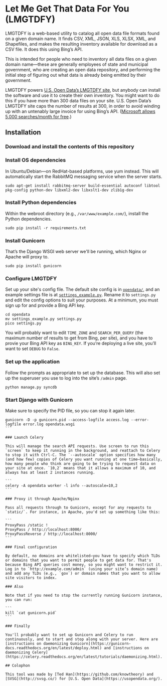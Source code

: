 # Let Me Get That Data For You (LMGTDFY)

LMGTDFY is a web-based utility to catalog all open data file formats found on a given domain name. It finds CSV, XML, JSON, XLS, XLSX, XML, and Shapefiles, and makes the resulting inventory available for download as a CSV file. It does this using Bing’s API.

This is intended for people who need to inventory all data files on a given domain name—these are generally employees of state and municipal government, who are creating an open data repository, and performing the initial step of figuring out what data is already being emitted by their government.

LMGTDFY powers [U.S. Open Data’s LMGTDFY site](http://lmgtdfy.usopendata.org/), but anybody can install the software and use it to create their own inventory. You might want to do this if you have more than 300 data files on your site. U.S. Open Data’s LMGTDFY site caps the number of results at 300, in order to avoid winding up with an untenably large invoice for using Bing’s API. ([Microsoft allows 5,000 searches/month for free](https://datamarket.azure.com/dataset/bing/search).)

## Installation

### Download and install the contents of this repository

### Install OS dependencies

In Ubuntu/Debian—on RedHat-based platforms, use yum instead. This will automatically start the RabbitMQ messaging service when the server starts.

```
sudo apt-get install rabbitmq-server build-essential autoconf libtool pkg-config python-dev libxml2-dev libxslt1-dev zlib1g-dev
```

### Install Python dependencies

Within the webroot directory (e.g., `/var/www/example.com/`), install the Python dependencies.

```
sudo pip install -r requirements.txt
```

### Install Gunicorn

That’s the Django WSGI web server we'll be running, which Nginx or Apache will proxy to.

```
sudo pip install gunicorn
```

### Configure LMGTDFY

Set up your site's config file. The default site config is in [`opendata/`](https://github.com/opendata/lmgtdfy/tree/master/opendata), and an example settings file is at [`settings_example.py`](https://github.com/opendata/lmgtdfy/blob/master/opendata/settings_example.py). Rename it to `settings.py` and edit the config options to suit your purposes. At a minimum, you must sign up for and provide a Bing API key.

```
cd opendata
mv settings_example.py settings.py
pico settings.py
```

You will probably want to edit `TIME_ZONE` and `SEARCH_PER_QUERY` (the maximum number of results to get from Bing, per site), and you have to provie your Bing API key as `BING_KEY`. If you’re deploying a live site, you’ll want to set `DEBUG` to `False`.

### Set up the application

Follow the prompts as appropriate to set up the database. This will also set up the superuser you use to log into the site’s `/admin` page.

```
python manage.py syncdb
```

### Start Django with Gunicorn

Make sure to specify the PID file, so you can stop it again later.

````
gunicorn -D -p gunicorn.pid --access-logfile access.log --error-logfile error.log opendata.wsgi
```

### Launch Celery

This will manage the search API requests. Use screen to run this `screen` to keep it running in the background, and reattach to Celery to stop it with Ctrl-C. The `--autoscale` option specifies how many (and how few) copies of Celery you want running at one time—basically, how many people who think are going to be trying to request data on your site at once. `10,2` means that it allows a maximum of 10, and always has at least 2 instances running.

```
celery -A opendata worker -l info --autoscale=10,2
```

### Proxy it through Apache/Nginx

Pass all requests through to Gunicorn, except for any requests to `static/`. For instance, in Apache, you'd set up something like this:

```
ProxyPass /static !
ProxyPass / http://localhost:8000/
ProxyPassReverse / http://localhost:8000/
```

### Final configuration

By default, no domains are whitelisted—you have to specify which TLDs or domains that you want to permit people to get data for. That's because Bing API queries cost money, so you might want to restrict it. Log in to `http://example.com/admin` (using your site’s domain name) and add any TLDs (e.g., `gov`) or domain names that you want to allow site visitors to index.

### Also

Note that if you need to stop the currently running Gunicorn instance, you can run:

```
kill `cat gunicorn.pid`
```

### Finally

You'll probably want to set up Gunicorn and Celery to run continuously, and to start and stop along with your server. Here are [instructions on daemonizing Gunicorn](https://gunicorn-docs.readthedocs.org/en/latest/deploy.html) and [instructions on daemonizing Celery](https://celery.readthedocs.org/en/latest/tutorials/daemonizing.html).

## Colophon

This tool was made by [Ted Han](https://github.com/knowtheory) and [SVSG](http://svsg.co/) for [U.S. Open Data](https://usopendata.org/).
